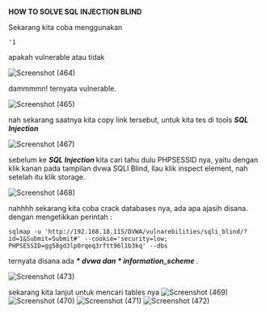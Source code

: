<b> HOW TO SOLVE SQL INJECTION BLIND </b>


Sekarang kita coba menggunakan  
```
'1
```
 apakah vulnerable atau tidak
 
![Screenshot (464)](https://user-images.githubusercontent.com/118157585/216914220-44732cad-9ef5-48d2-a694-daf675c2651d.png)

dammmmn! ternyata vulnerable.

![Screenshot (465)](https://user-images.githubusercontent.com/118157585/216914282-690c2d67-87af-4de8-a98a-a38e345627c6.png)

nah sekarang saatnya kita copy link tersebut, untuk kita tes di tools <b><i> SQL Injection </i></b>

![Screenshot (467)](https://user-images.githubusercontent.com/118157585/216914420-1432de38-8c99-4103-b26b-ed528f4114c2.png)

sebelum ke <b><i> SQL Injection </i></b> kita cari tahu dulu PHPSESSID nya, yaitu dengan klik kanan pada tampilan dvwa SQLI Blind, llau klik inspect element, nah setelah itu klik storage.

![Screenshot (468)](https://user-images.githubusercontent.com/118157585/216914472-d1365172-f36a-4f67-b3fd-b78ce72bccf4.png)

nahhhh sekarang kita coba crack databases nya, ada apa ajasih disana. dengan mengetikkan perintah :

```
sqlmap -u 'http://192.168.18.115/DVWA/vulnarebilities/sqli_blind/?id=1&Submit=Submit#' --cookie='security=low; PHPSESSID=gg58gd3lp0rqeq3rftt96l1b3kq' --dbs
```

ternyata disana ada <b><i> * dvwa dan * information_scheme </i></b>.

![Screenshot (473)](https://user-images.githubusercontent.com/118157585/216918953-f94e854d-a85d-4602-b0b2-c8c0d89ba805.png)

sekarang kita lanjut untuk mencari tables nya
![Screenshot (469)](https://user-images.githubusercontent.com/118157585/216914534-a11d21ed-488b-4cc2-964c-80d04f2316c6.png)
![Screenshot (470)](https://user-images.githubusercontent.com/118157585/216914627-66c0f0cc-8238-4fb1-9e14-3a5366b64288.png)
![Screenshot (471)](https://user-images.githubusercontent.com/118157585/216914738-07273ce5-2666-4607-89a5-e8390b9aa9c0.png)
![Screenshot (472)](https://user-images.githubusercontent.com/118157585/216914855-fea2c425-2fe1-4fad-8929-a3d3e1584747.png)
